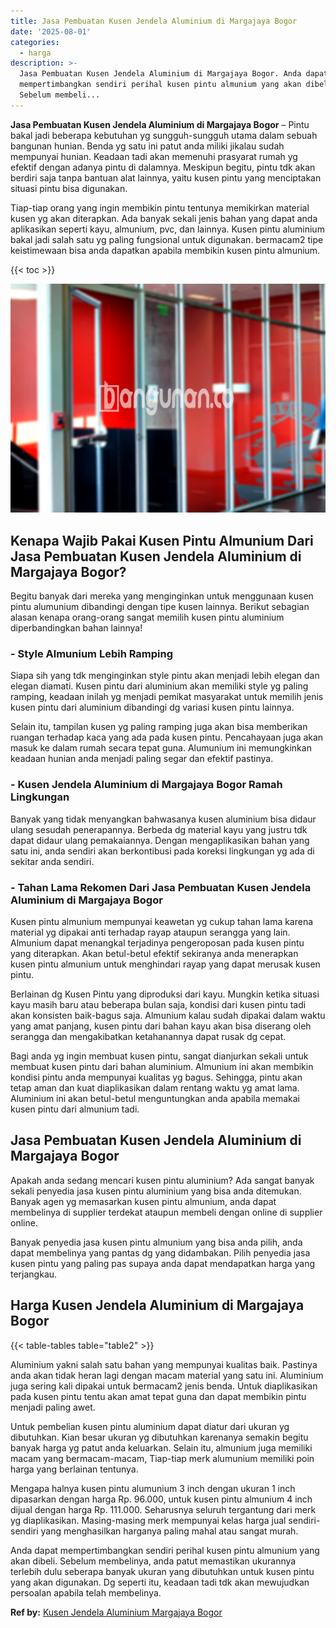 ```yaml
---
title: Jasa Pembuatan Kusen Jendela Aluminium di Margajaya Bogor
date: '2025-08-01'
categories:
  - harga
description: >-
  Jasa Pembuatan Kusen Jendela Aluminium di Margajaya Bogor. Anda dapat
  mempertimbangkan sendiri perihal kusen pintu almunium yang akan dibeli.
  Sebelum membeli...
---
```


**Jasa Pembuatan Kusen Jendela Aluminium di Margajaya Bogor** – Pintu bakal jadi beberapa kebutuhan yg sungguh-sungguh utama dalam sebuah bangunan hunian. Benda yg satu ini patut anda miliki jikalau sudah mempunyai hunian. Keadaan tadi akan memenuhi prasyarat rumah yg efektif dengan adanya pintu di dalamnya. Meskipun begitu, pintu tdk akan berdiri saja tanpa bantuan alat lainnya, yaitu kusen pintu yang menciptakan situasi pintu bisa digunakan.

Tiap-tiap orang yang ingin membikin pintu tentunya memikirkan material kusen yg akan diterapkan. Ada banyak sekali jenis bahan yang dapat anda aplikasikan seperti kayu, almunium, pvc, dan lainnya. Kusen pintu aluminium bakal jadi salah satu yg paling fungsional untuk digunakan. bermacam2 tipe keistimewaan bisa anda dapatkan apabila membikin kusen pintu almunium.

{{< toc >}}

![Jasa Pembuatan Kusen Jendela Aluminium di Margajaya Bogor](/images/harga-kusen-jendela-alumunium-21.png)

## Kenapa Wajib Pakai Kusen Pintu Almunium Dari Jasa Pembuatan Kusen Jendela Aluminium di Margajaya Bogor?

Begitu banyak dari mereka yang menginginkan untuk menggunaan kusen pintu alumunium dibandingi dengan tipe kusen lainnya. Berikut sebagian alasan kenapa orang-orang sangat memilih kusen pintu aluminium diperbandingkan bahan lainnya!

### \- Style Almunium Lebih Ramping

Siapa sih yang tdk menginginkan style pintu akan menjadi lebih elegan dan elegan diamati. Kusen pintu dari aluminium akan memiliki style yg paling ramping, keadaan inilah yg menjadi pemikat masyarakat untuk memilih jenis kusen pintu dari aluminium dibandingi dg variasi kusen pintu lainnya.

Selain itu, tampilan kusen yg paling ramping juga akan bisa memberikan ruangan terhadap kaca yang ada pada kusen pintu. Pencahayaan juga akan masuk ke dalam rumah secara tepat guna. Alumunium ini memungkinkan keadaan hunian anda menjadi paling segar dan efektif pastinya.

### \- Kusen Jendela Aluminium di Margajaya Bogor Ramah Lingkungan

Banyak yang tidak menyangkan bahwasanya kusen aluminium bisa didaur ulang sesudah penerapannya. Berbeda dg material kayu yang justru tdk dapat didaur ulang pemakaiannya. Dengan mengaplikasikan bahan yang satu ini, anda sendiri akan berkontibusi pada koreksi lingkungan yg ada di sekitar anda sendiri.

### \- Tahan Lama Rekomen Dari Jasa Pembuatan Kusen Jendela Aluminium di Margajaya Bogor

Kusen pintu almunium mempunyai keawetan yg cukup tahan lama karena material yg dipakai anti terhadap rayap ataupun serangga yang lain. Almunium dapat menangkal terjadinya pengeroposan pada kusen pintu yang diterapkan. Akan betul-betul efektif sekiranya anda menerapkan kusen pintu almunium untuk menghindari rayap yang dapat merusak kusen pintu.

Berlainan dg Kusen Pintu yang diproduksi dari kayu. Mungkin ketika situasi kayu masih baru atau beberapa bulan saja, kondisi dari kusen pintu tadi akan konsisten baik-bagus saja. Almunium kalau sudah dipakai dalam waktu yang amat panjang, kusen pintu dari bahan kayu akan bisa diserang oleh serangga dan mengakibatkan ketahanannya dapat rusak dg cepat.

Bagi anda yg ingin membuat kusen pintu, sangat dianjurkan sekali untuk membuat kusen pintu dari bahan aluminium. Almunium ini akan membikin kondisi pintu anda mempunyai kualitas yg bagus. Sehingga, pintu akan tetap aman dan kuat diaplikasikan dalam rentang waktu yg amat lama. Aluminium ini akan betul-betul menguntungkan anda apabila memakai kusen pintu dari almunium tadi.

## Jasa Pembuatan Kusen Jendela Aluminium di Margajaya Bogor

Apakah anda sedang mencari kusen pintu aluminium? Ada sangat banyak sekali penyedia jasa kusen pintu aluminium yang bisa anda ditemukan. Banyak agen yg memasarkan kusen pintu almunium, anda dapat membelinya di supplier terdekat ataupun membeli dengan online di supplier online.

Banyak penyedia jasa kusen pintu almunium yang bisa anda pilih, anda dapat membelinya yang pantas dg yang didambakan. Pilih penyedia jasa kusen pintu yang paling pas supaya anda dapat mendapatkan harga yang terjangkau.

## Harga Kusen Jendela Aluminium di Margajaya Bogor

{{< table-tables table="table2" >}}

Aluminium yakni salah satu bahan yang mempunyai kualitas baik. Pastinya anda akan tidak heran lagi dengan macam material yang satu ini. Aluminium juga sering kali dipakai untuk bermacam2 jenis benda. Untuk diaplikasikan pada kusen pintu tentu akan amat tepat guna dan dapat membikin pintu menjadi paling awet.

Untuk pembelian kusen pintu aluminium dapat diatur dari ukuran yg dibutuhkan. Kian besar ukuran yg dibutuhkan karenanya semakin begitu banyak harga yg patut anda keluarkan. Selain itu, almunium juga memiliki macam yang bermacam-macam, Tiap-tiap merk alumunium memiliki poin harga yang berlainan tentunya.

Mengapa halnya kusen pintu alumunium 3 inch dengan ukuran 1 inch dipasarkan dengan harga Rp. 96.000, untuk kusen pintu almunium 4 inch dijual dengan harga Rp. 111.000. Seharusnya seluruh tergantung dari merk yg diaplikasikan. Masing-masing merk mempunyai kelas harga jual sendiri-sendiri yang menghasilkan harganya paling mahal atau sangat murah.

Anda dapat mempertimbangkan sendiri perihal kusen pintu almunium yang akan dibeli. Sebelum membelinya, anda patut memastikan ukurannya terlebih dulu seberapa banyak ukuran yang dibutuhkan untuk kusen pintu yang akan digunakan. Dg seperti itu, keadaan tadi tdk akan mewujudkan persoalan apabila telah membelinya.

**Ref by:** [Kusen Jendela Aluminium Margajaya Bogor](https://id.wikipedia.org/wiki/Kusen)

